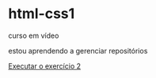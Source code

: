 # html-css1
 curso em vídeo


estou aprendendo a gerenciar repositórios

<a href="https://lazy993.github.io/html-css/exercicios/exx002/index.html">Executar o exercício 2</a>
